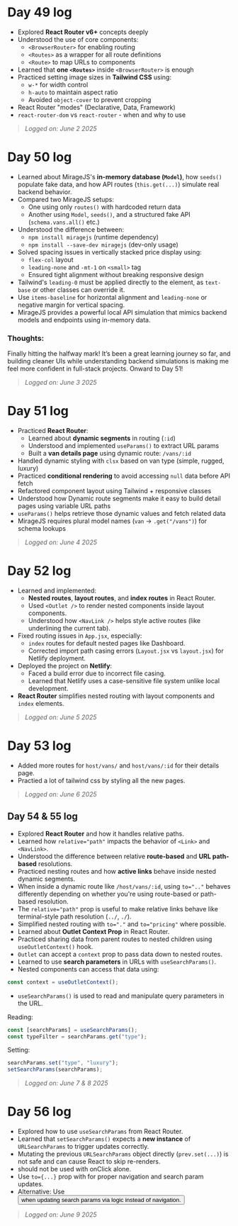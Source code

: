 # Day 49 log

- Explored **React Router v6+** concepts deeply
- Understood the use of core components:
  - `<BrowserRouter>` for enabling routing
  - `<Routes>` as a wrapper for all route definitions
  - `<Route>` to map URLs to components
- Learned that **one `<Routes>`** inside `<BrowserRouter>` is enough
- Practiced setting image sizes in **Tailwind CSS** using:
  - `w-*` for width control
  - `h-auto` to maintain aspect ratio
  - Avoided `object-cover` to prevent cropping
- React Router "modes" (Declarative, Data, Framework)
- `react-router-dom` vs `react-router` - when and why to use

> *Logged on: June 2 2025*

# Day 50 log

- Learned about MirageJS's **in-memory database (`Model`)**, how `seeds()` populate fake data, and how API routes (`this.get(...)`) simulate real backend behavior.
- Compared two MirageJS setups:
  - One using only `routes()` with hardcoded return data
  - Another using `Model`, `seeds()`, and a structured fake API (`schema.vans.all()` etc.)
- Understood the difference between:
  - `npm install miragejs` (runtime dependency)
  - `npm install --save-dev miragejs` (dev-only usage)
- Solved spacing issues in vertically stacked price display using:
  - `flex-col` layout
  - `leading-none` and `-mt-1` on `<small>` tag
  - Ensured tight alignment without breaking responsive design
- Tailwind's `leading-0` must be applied directly to the element, as `text-base` or other classes can override it.
- Use `items-baseline` for horizontal alignment and `leading-none` or negative margin for vertical spacing.
- MirageJS provides a powerful local API simulation that mimics backend models and endpoints using in-memory data.


### Thoughts:
Finally hitting the halfway mark! It’s been a great learning journey so far, and building cleaner UIs while understanding backend simulations is making me feel more confident in full-stack projects. Onward to Day 51!

> *Logged on: June 3 2025*

# Day 51 log

- Practiced **React Router**:
  - Learned about **dynamic segments** in routing (`:id`)
  - Understood and implemented `useParams()` to extract URL params
  - Built a **van details page** using dynamic route: `/vans/:id`
- Handled dynamic styling with `clsx` based on van type (simple, rugged, luxury)
- Practiced **conditional rendering** to avoid accessing `null` data before API fetch
- Refactored component layout using Tailwind + responsive classes
- Understood how Dynamic route segments make it easy to build detail pages using variable URL paths
- `useParams()` helps retrieve those dynamic values and fetch related data
- MirageJS requires plural model names (`van` → `.get("/vans")`) for schema lookups

> *Logged on: June 4 2025*

# Day 52 log

- Learned and implemented:
  - **Nested routes**, **layout routes**, and **index routes** in React Router.
  - Used `<Outlet />` to render nested components inside layout components.
  - Understood how `<NavLink />` helps style active routes (like underlining the current tab).
- Fixed routing issues in `App.jsx`, especially:
  - `index` routes for default nested pages like Dashboard.
  - Corrected import path casing errors (`Layout.jsx` vs `layout.jsx`) for Netlify deployment.
- Deployed the project on **Netlify**:
  - Faced a build error due to incorrect file casing.
  - Learned that Netlify uses a case-sensitive file system unlike local development.
- **React Router** simplifies nested routing with layout components and `index` elements.

> *Logged on: June 5 2025*

# Day 53 log

- Added more routes for `host/vans/` and  `host/vans/:id` for their details page. 
- Practied a lot of tailwind css by styling all the new pages.

> *Logged on: June 6 2025*

## Day 54 & 55 log

- Explored **React Router** and how it handles relative paths.
- Learned how `relative="path"` impacts the behavior of `<Link>` and `<NavLink>`.
- Understood the difference between relative **route-based** and **URL path-based** resolutions.
- Practiced nesting routes and how **active links** behave inside nested dynamic segments.
- When inside a dynamic route like `/host/vans/:id`, using `to=".."` behaves differently depending on whether you're using route-based or path-based resolution.
- The `relative="path"` prop is useful to make relative links behave like terminal-style path resolution (`../`, `./`).
- Simplified nested routing with `to="."` and `to="pricing"` where possible.
- Learned about **Outlet Context Prop** in React Router.
- Practiced sharing data from parent routes to nested children using `useOutletContext()` hook.
- `Outlet` can accept a `context` prop to pass data down to nested routes.
- Learned to use **search parameters** in URLs with `useSearchParams()`.
- Nested components can access that data using:

```js
const context = useOutletContext();
```

- `useSearchParams()` is used to read and manipulate query parameters in the URL.

Reading:
```js
const [searchParams] = useSearchParams();
const typeFilter = searchParams.get("type");
```

Setting:
```js
searchParams.set("type", "luxury");
setSearchParams(searchParams);
```

> *Logged on: June 7 & 8 2025*

# Day 56 log 

- Explored how to use `useSearchParams` from React Router.
- Learned that `setSearchParams()` expects a **new instance** of `URLSearchParams` to trigger updates correctly.
- Mutating the previous `URLSearchParams` object directly (`prev.set(...)`) is not safe and can cause React to skip re-renders.
- <Link> should not be used with onClick alone.
- Use `to={...}` prop with <Link> for proper navigation and search param updates.
- Alternative: Use <button> when updating search params via logic instead of navigation.

> *Logged on: June 9 2025*